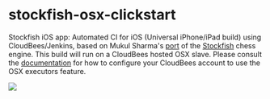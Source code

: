 stockfish-osx-clickstart
========================

Stockfish iOS app: Automated CI for iOS (Universal iPhone/iPad build) using CloudBees/Jenkins, based on Mukul Sharma's [port](https://github.com/elitecoder/stockfishchess-ios) of the [Stockfish](http://stockfishchess.org) chess engine.  This build will run on a CloudBees hosted OSX slave.  Please consult the [documentation](https://developer.cloudbees.com/bin/view/DEV/OS+X+Build+Machine) for how to configure your CloudBees account to use the OSX executors feature.

<a href="https://grandcentral.cloudbees.com/?CB_clickstart=https://raw.github.com/mqprichard/stockfish-osx-clickstart/master/clickstart.json"><img src="https://d3ko533tu1ozfq.cloudfront.net/clickstart/deployInstantly.png"/></a>

